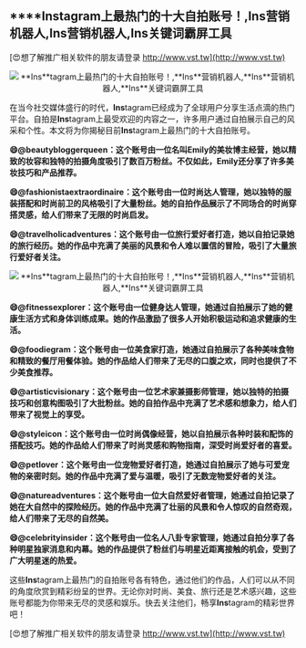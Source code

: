 ## ****Ins**tagram上最热门的十大自拍账号！,**Ins**营销机器人,**Ins**营销机器人,**Ins**关键词霸屏工具**

[😍想了解推广相关软件的朋友请登录 http://www.vst.tw](http://www.vst.tw)

 <center><img src="https://vst.tw/MP4/tuiguang/png/8.png" alt="**Ins**tagram上最热门的十大自拍账号！,**Ins**营销机器人,**Ins**营销机器人,**Ins**关键词霸屏工具"></center>

在当今社交媒体盛行的时代，**Ins**tagram已经成为了全球用户分享生活点滴的热门平台。自拍是**Ins**tagram上最受欢迎的内容之一，许多用户通过自拍展示自己的风采和个性。本文将为你揭秘目前**Ins**tagram上最热门的十大自拍账号。

**😄@beautybloggerqueen：这个账号由一位名叫Emily的美妆博主经营，她以精致的妆容和独特的拍摄角度吸引了数百万粉丝。不仅如此，Emily还分享了许多美妆技巧和产品推荐。**

**😄@fashionistaextraordinaire：这个账号由一位时尚达人管理，她以独特的服装搭配和时尚前卫的风格吸引了大量粉丝。她的自拍作品展示了不同场合的时尚穿搭灵感，给人们带来了无限的时尚启发。**

**😄@travelholicadventures：这个账号由一位旅行爱好者打造，她以自拍记录她的旅行经历。她的作品中充满了美丽的风景和令人难以置信的冒险，吸引了大量旅行爱好者关注。**

 <center><img src="https://vst.tw/MP4/tuiguang/png/1.png" alt="**Ins**tagram上最热门的十大自拍账号！,**Ins**营销机器人,**Ins**营销机器人,**Ins**关键词霸屏工具"></center>

**😄@fitnessexplorer：这个账号由一位健身达人管理，她通过自拍展示了她的健康生活方式和身体训练成果。她的作品激励了很多人开始积极运动和追求健康的生活。**

**😄@foodiegram：这个账号由一位美食家打造，她通过自拍展示了各种美味食物和精致的餐厅用餐体验。她的作品给人们带来了无尽的口腹之欢，同时也提供了不少美食推荐。**

**😄@artisticvisionary：这个账号由一位艺术家兼摄影师管理，她以独特的拍摄技巧和创意构图吸引了大批粉丝。她的自拍作品中充满了艺术感和想象力，给人们带来了视觉上的享受。**

**😄@styleicon：这个账号由一位时尚偶像经营，她以自拍展示各种时装和配饰的搭配技巧。她的作品给人们带来了时尚灵感和购物指南，深受时尚爱好者的喜爱。**

**😄@petlover：这个账号由一位宠物爱好者打造，她通过自拍展示了她与可爱宠物的亲密时刻。她的作品中充满了爱与温暖，吸引了无数宠物爱好者的关注。**

**😄@natureadventures：这个账号由一位大自然爱好者管理，她通过自拍记录了她在大自然中的探险经历。她的作品中充满了壮丽的风景和令人惊叹的自然奇观，给人们带来了无尽的自然美。**

**😄@celebrityinsider：这个账号由一位名人八卦专家管理，她通过自拍分享了各种明星独家消息和内幕。她的作品提供了粉丝们与明星近距离接触的机会，受到了广大明星迷的热爱。**

这些**Ins**tagram上最热门的自拍账号各有特色，通过他们的作品，人们可以从不同的角度欣赏到精彩纷呈的世界。无论你对时尚、美食、旅行还是艺术感兴趣，这些账号都能为你带来无尽的灵感和娱乐。快去关注他们，畅享**Ins**tagram的精彩世界吧！

[😍想了解推广相关软件的朋友请登录 http://www.vst.tw](http://www.vst.tw)



